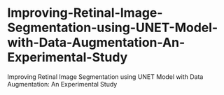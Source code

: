 # Improving-Retinal-Image-Segmentation-using-UNET-Model-with-Data-Augmentation-An-Experimental-Study
Improving Retinal Image Segmentation using UNET Model with Data Augmentation: An Experimental Study

